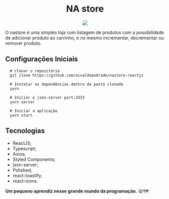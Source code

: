 <h1 align="center">NA store</h1>

<p align="center"><img src="https://github.com/nivaldoandrade/nastore-reactjs/blob/main/assestsREADME/nastore.gif" /></p>

O nastore é uma simples loja com listagem de produtos com a possibilidade de adicionar produto ao carrinho, e no mesmo incrementar, decrementar ou remover produto.

## **Configurações Iniciais**

```
  # clonar o repositório
  git clone https://github.com/nivaldoandrade/nastore-reactjs

  # Instalar as dependências dentro da pasta clonada
  yarn

  # Iniciar o json-server port:3333
  yarn server

  # Iniciar a aplicação
  yarn start
```

## Tecnologias

- ReactJS;
- Typescript;
- Axios;
- Styled Components;
- json-server;
- Polished;
- react-toastify;
- react-icons.

**Um pequeno aprendiz nesse grande mundo da programação.** 😃🗺


